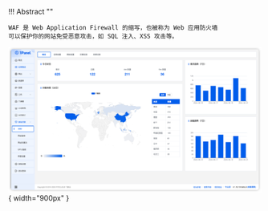 
!!! Abstract ""

    WAF 是 Web Application Firewall 的缩写，也被称为 Web 应用防火墙
    可以保护你的网站免受恶意攻击，如 SQL 注入、XSS 攻击等。

![img.png](../../../img/waf/dashboard.png){ width="900px" }
